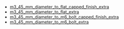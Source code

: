 * [m3_45_mm_diameter_to_flat_capped_finish_extra](m3_45_mm_diameter_to_flat_capped_finish_extra)
* [m3_45_mm_diameter_to_flat_extra](m3_45_mm_diameter_to_flat_extra)
* [m3_45_mm_diameter_to_m6_bolt_capped_finish_extra](m3_45_mm_diameter_to_m6_bolt_capped_finish_extra)
* [m3_45_mm_diameter_to_m6_bolt_extra](m3_45_mm_diameter_to_m6_bolt_extra)
